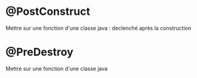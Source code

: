 # @PostConstruct
Mettre sur une fonction d'une classe java : declenché après la construction

# @PreDestroy
Mettre sur une fonction d'une classe java